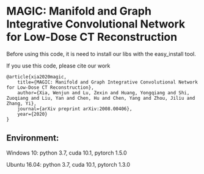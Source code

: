 # MAGIC: Manifold and Graph Integrative Convolutional Network for Low-Dose CT Reconstruction

Before using this code, it is need to install our libs with the easy_install tool.

If you use this code, please cite our work
```
@article{xia2020magic,
	title={MAGIC: Manifold and Graph Integrative Convolutional Network for Low-Dose CT Reconstruction},
	author={Xia, Wenjun and Lu, Zexin and Huang, Yongqiang and Shi, Zuoqiang and Liu, Yan and Chen, Hu and Chen, Yang and Zhou, Jiliu and Zhang, Yi},
	journal={arXiv preprint	arXiv:2008.00406},
	year={2020}
}
```

## Environment:
Windows 10:
python 3.7, cuda 10.1, pytorch 1.5.0

Ubuntu 16.04:
python 3.7, cuda 10.1, pytorch 1.3.0

